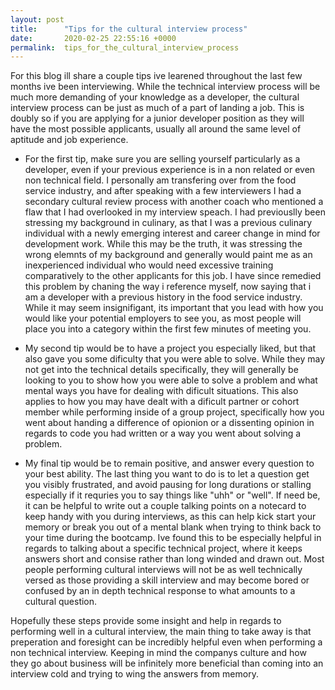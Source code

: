 ```yaml
---
layout: post
title:      "Tips for the cultural interview process"
date:       2020-02-25 22:55:16 +0000
permalink:  tips_for_the_cultural_interview_process
---
```


For this blog ill share a couple tips ive learened throughout the last few months ive been interviewing. While the technical interview process will be much more demanding of your knowledge as a developer, the cultural interview process can be just as much of a part of landing a job. This is doubly so if you are applying for a junior developer position as they will have the most possible applicants, usually all around the same level of aptitude and job experience. 

* For the first tip, make sure you are selling yourself particularly as a developer, even if your previous experience is in a non related or even non technical field. I personally am transfering over from the food service industry, and after speaking with a few interviewers I had a secondary cultural review process with another coach who mentioned a flaw that I had overlooked in my interview speach. I had previouslly been stressing my background in culinary, as that I was a previous culinary individual with a newly emerging interest and career change in mind for development work. While this may be the truth, it was stressing the wrong elemnts of my background and generally would paint me as an inexperienced individual who would need excessive training comparatively to the other applicants for this job. I have since remedied this problem by chaning the way i reference myself, now saying that i am a developer with a previous history in the food service industry. While it may seem insignifigant, its important that you lead with how you would like your potential employers to see you, as most people will place you into a category within the first few minutes of meeting you. 

* My second tip would be to have a project you especially liked, but that also gave you some dificulty that you were able to solve. While they may not get into the technical details specifically, they will generally be looking to you to show how you were able to solve a problem and what mental ways you have for dealing with dificult situations. This also applies to how you may have dealt with a dificult partner or cohort member while performing inside of a group project, specifically how you went about handing a difference of opionion or a dissenting opinion in regards to code you had written or a way you went about solving a problem.

* My final tip would be to remain positive, and answer every question to your best ability. The last thing you want to do is to let a question get you visibly frustrated, and avoid pausing for long durations or stalling especially if it requries you to say things like "uhh" or "well". If need be, it can be helpful to write out a couple talking points on a notecard to keep handy with you during interviews, as this can help kick start your memory or break you out of a mental blank when trying to think back to your time during the bootcamp. Ive found this to be especially helpful in regards to talking about a specific technical project, where it keeps answers short and consise rather than long winded and drawn out. Most people performing cultural interviews will not be as well technically versed as those providing a skill interview and may become bored or confused by an in depth technical response to what amounts to a cultural question. 

Hopefully these steps provide some insight and help in regards to performing well in a cultural interview, the main thing to take away is that preperation and foresight can be incredibly helpful even when performing a non technical interview. Keeping in mind the companys culture and how they go about business will be infinitely more beneficial than coming into an interview cold and trying to wing the answers from memory. 
